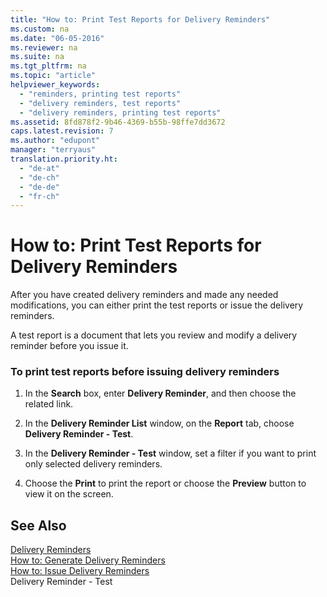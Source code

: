 ```yaml
---
title: "How to: Print Test Reports for Delivery Reminders"
ms.custom: na
ms.date: "06-05-2016"
ms.reviewer: na
ms.suite: na
ms.tgt_pltfrm: na
ms.topic: "article"
helpviewer_keywords: 
  - "reminders, printing test reports"
  - "delivery reminders, test reports"
  - "delivery reminders, printing test reports"
ms.assetid: 8fd878f2-9b46-4369-b55b-98ffe7dd3672
caps.latest.revision: 7
ms.author: "edupont"
manager: "terryaus"
translation.priority.ht: 
  - "de-at"
  - "de-ch"
  - "de-de"
  - "fr-ch"
---
```

# How to: Print Test Reports for Delivery Reminders
After you have created delivery reminders and made any needed modifications, you can either print the test reports or issue the delivery reminders.  
  
 A test report is a document that lets you review and modify a delivery reminder before you issue it.  
  
### To print test reports before issuing delivery reminders  
  
1.  In the **Search** box, enter **Delivery Reminder**, and then choose the related link.  
  
2.  In the **Delivery Reminder List** window, on the **Report** tab, choose **Delivery Reminder \- Test**.  
  
3.  In the **Delivery Reminder \- Test** window, set a filter if you want to print only selected delivery reminders.  
  
4.  Choose the **Print** to print the report or choose the **Preview** button to view it on the screen.  
  
## See Also  
 [Delivery Reminders](../../LocalFunctionalityForMicrosoftDynamicsNav2016/Austria/delivery-reminders.md)   
 [How to: Generate Delivery Reminders](../../LocalFunctionalityForMicrosoftDynamicsNav2016/Austria/how-to-generate-delivery-reminders.md)   
 [How to: Issue Delivery Reminders](../../LocalFunctionalityForMicrosoftDynamicsNav2016/Austria/how-to-issue-delivery-reminders.md)   
 Delivery Reminder \- Test